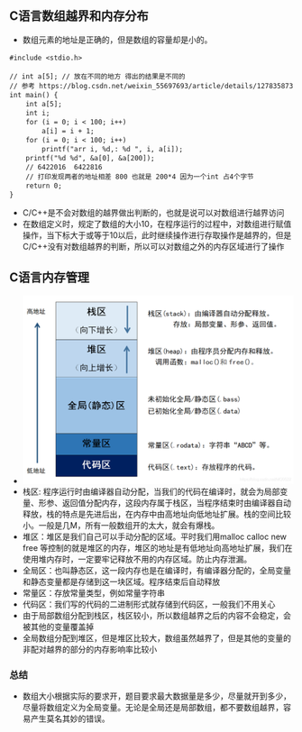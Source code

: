 ## C语言数组越界和内存分布
- 数组元素的地址是正确的，但是数组的容量却是小的。
```
#include <stdio.h>

// int a[5]; // 放在不同的地方 得出的结果是不同的 
// 参考 https://blog.csdn.net/weixin_55697693/article/details/127835873
int main() {
    int a[5];
    int i;
    for (i = 0; i < 100; i++)
        a[i] = i + 1;
    for (i = 0; i < 100; i++)
        printf("arr i, %d,: %d ", i, a[i]);
    printf("%d %d", &a[0], &a[200]);
    // 6422016  6422816
    // 打印发现两者的地址相差 800 也就是 200*4 因为一个int 占4个字节
    return 0;
}
```
- C/C++是不会对数组的越界做出判断的，也就是说可以对数组进行越界访问
- 在数组定义时，规定了数组的大小10，在程序运行的过程中，对数组进行赋值操作，当下标大于或等于10以后，此时继续操作进行存取操作是越界的，但是C/C++没有对数组越界的判断，所以可以对数组之外的内存区域进行了操作

## C语言内存管理
- ![avatar](./image/f4eba12ec49a89f2e6b5c273c9a96c92.png)
- 栈区: 程序运行时由编译器自动分配，当我们的代码在编译时，就会为局部变量、形参、返回值分配内存，这段内存属于栈区，当程序结束时由编译器自动释放，栈的特点是先进后出，在内存中由高地址向低地址扩展。栈的空间比较小。一般是几M，所有一般数组开的太大，就会有爆栈。
- 堆区：堆区是我们自己可以手动分配的区域。平时我们用malloc calloc new free 等控制的就是堆区的内存，堆区的地址是有低地址向高地址扩展，我们在使用堆内存时，一定要牢记释放不用的内存区域。防止内存泄漏。
- 全局区：也叫静态区，这一段内存也是在编译时，有编译器分配的，全局变量和静态变量都是存储到这一块区域。程序结束后自动释放
- 常量区：存放常量类型，例如常量字符串
- 代码区：我们写的代码的二进制形式就存储到代码区，一般我们不用关心
- 由于局部数组分配到栈区，栈区较小，所以数组越界之后的内容不会稳定，会被其他的变量覆盖掉
- 全局数组分配到堆区，但是堆区比较大，数组虽然越界了，但是其他的变量的非配对越界的部分的内存影响率比较小
### 总结
- 数组大小根据实际的要求开，题目要求最大数据量是多少，尽量就开到多少，尽量将数组定义为全局变量。无论是全局还是局部数组，都不要数组越界，容易产生莫名其妙的错误。

